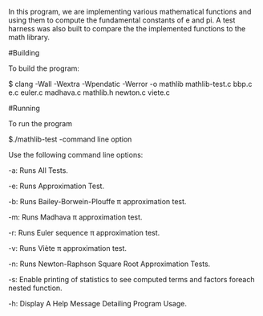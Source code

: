 In this program, we are implementing various mathematical functions and using them to compute the fundamental constants of e and pi. A test harness was also built to compare the the implemented functions to the math library.

#Building

To build the program:

$ clang -Wall -Wextra -Wpendatic -Werror -o mathlib mathlib-test.c bbp.c e.c euler.c madhava.c mathlib.h newton.c viete.c

#Running

To run the program

$./mathlib-test -command line option

Use the following command line options:

-a: Runs All Tests.

-e: Runs Approximation Test.

-b: Runs Bailey-Borwein-Plouffe π approximation test.

-m: Runs Madhava π approximation test.

-r: Runs Euler sequence π approximation test.

-v: Runs Viète π approximation test.

-n: Runs Newton-Raphson Square Root Approximation Tests.

-s: Enable printing of statistics to see computed terms and factors foreach nested function.

-h: Display A Help Message Detailing Program Usage.
